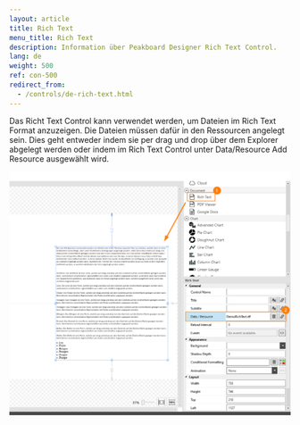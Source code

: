 ```yaml
---
layout: article
title: Rich Text
menu_title: Rich Text
description: Information über Peakboard Designer Rich Text Control.
lang: de
weight: 500
ref: con-500
redirect_from:
  - /controls/de-rich-text.html
---
```


Das Richt Text Control kann verwendet werden, um Dateien im Rich Text Format anzuzeigen. Die Dateien müssen dafür in den Ressourcen angelegt sein. Dies geht entweder indem sie per drag und drop über dem Explorer abgelegt werden oder indem im Rich Text Control unter Data/Resource Add Resource ausgewählt wird.

![image_1](/assets/images/Controls/Rich-Text/richtext.png)